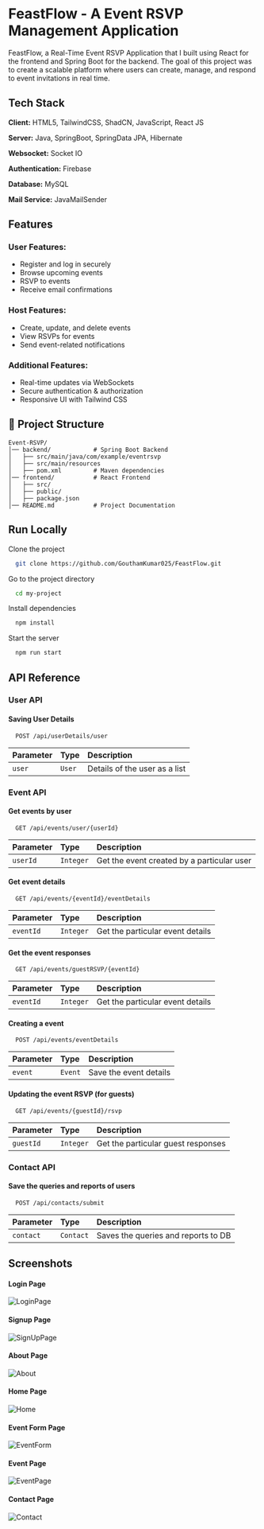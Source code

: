 # FeastFlow - A Event RSVP Management Application

FeastFlow, a Real-Time Event RSVP Application that I built using React for the frontend and Spring Boot for the backend. The goal of this project was to create a scalable platform where users can create, manage, and respond to event invitations in real time.

## Tech Stack

**Client:** HTML5, TailwindCSS, ShadCN, JavaScript, React JS

**Server:** Java, SpringBoot, SpringData JPA, Hibernate

**Websocket:** Socket IO

**Authentication:** Firebase

**Database:** MySQL

**Mail Service:** JavaMailSender

## Features

### User Features:

- Register and log in securely
- Browse upcoming events
- RSVP to events
- Receive email confirmations

### Host Features:

- Create, update, and delete events
- View RSVPs for events
- Send event-related notifications

### Additional Features:

- Real-time updates via WebSockets
- Secure authentication & authorization
- Responsive UI with Tailwind CSS

## 📂 Project Structure

```
Event-RSVP/
│── backend/            # Spring Boot Backend
│   ├── src/main/java/com/example/eventrsvp
│   ├── src/main/resources
│   ├── pom.xml         # Maven dependencies
│── frontend/           # React Frontend
│   ├── src/
│   ├── public/
│   ├── package.json
│── README.md           # Project Documentation
```

## Run Locally

Clone the project

```bash
  git clone https://github.com/GouthamKumar025/FeastFlow.git
```

Go to the project directory

```bash
  cd my-project
```

Install dependencies

```bash
  npm install
```

Start the server

```bash
  npm run start
```

## API Reference

### User API

#### Saving User Details

```http
  POST /api/userDetails/user
```

| Parameter | Type   | Description                   |
| :-------- | :----- | :---------------------------- |
| `user`    | `User` | Details of the user as a list |

### Event API

#### Get events by user

```http
  GET /api/events/user/{userId}
```

| Parameter | Type      | Description                                |
| :-------- | :-------- | :----------------------------------------- |
| `userId`  | `Integer` | Get the event created by a particular user |

#### Get event details

```http
  GET /api/events/{eventId}/eventDetails
```

| Parameter | Type      | Description                      |
| :-------- | :-------- | :------------------------------- |
| `eventId` | `Integer` | Get the particular event details |

#### Get the event responses

```http
  GET /api/events/guestRSVP/{eventId}
```

| Parameter | Type      | Description                      |
| :-------- | :-------- | :------------------------------- |
| `eventId` | `Integer` | Get the particular event details |

#### Creating a event

```http
  POST /api/events/eventDetails
```

| Parameter | Type    | Description            |
| :-------- | :------ | :--------------------- |
| `event`   | `Event` | Save the event details |

#### Updating the event RSVP (for guests)

```http
  GET /api/events/{guestId}/rsvp
```

| Parameter | Type      | Description                        |
| :-------- | :-------- | :--------------------------------- |
| `guestId` | `Integer` | Get the particular guest responses |

### Contact API

#### Save the queries and reports of users

```http
  POST /api/contacts/submit
```

| Parameter | Type      | Description                         |
| :-------- | :-------- | :---------------------------------- |
| `contact` | `Contact` | Saves the queries and reports to DB |

## Screenshots

#### Login Page
![LoginPage](assets/Loginform.png)

#### Signup Page
![SignUpPage](assets/Signup_page.png)

#### About Page
![About](assets/About.png)

#### Home Page
![Home](assets/Homepage.png)

#### Event Form Page
![EventForm](assets/EventForm.png)

#### Event Page
![EventPage](assets/EventPage.png)

#### Contact Page
![Contact](assets/Contact.png)
